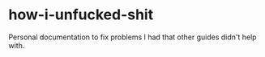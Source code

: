 # how-i-unfucked-shit
Personal documentation to fix problems I had that other guides didn't help with.

